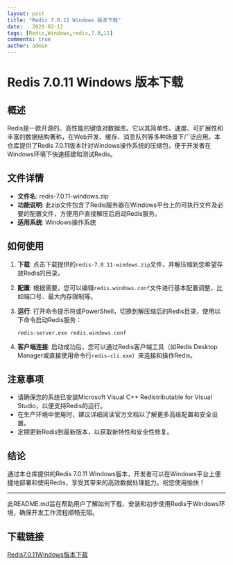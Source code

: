 ```yaml
---
layout: post
title: "Redis 7.0.11 Windows 版本下载"
date:   2020-02-12
tags: [Redis,Windows,redis,7.0,11]
comments: true
author: admin
---
```

# Redis 7.0.11 Windows 版本下载

## 概述

Redis是一款开源的、高性能的键值对数据库。它以其简单性、速度、可扩展性和丰富的数据结构著称，在Web开发、缓存、消息队列等多种场景下广泛应用。本仓库提供了Redis 7.0.11版本针对Windows操作系统的压缩包，便于开发者在Windows环境下快速搭建和测试Redis。

## 文件详情

- **文件名**: redis-7.0.11-windows.zip
- **功能说明**: 此zip文件包含了Redis服务器在Windows平台上的可执行文件及必要的配置文件，方便用户直接解压后启动Redis服务。
- **适用系统**: Windows操作系统

## 如何使用

1. **下载**: 点击下载提供的`redis-7.0.11-windows.zip`文件，并解压缩到您希望存放Redis的目录。
   
2. **配置**: 根据需要，您可以编辑`redis.windows.conf`文件进行基本配置调整，比如端口号、最大内存限制等。

3. **运行**: 打开命令提示符或PowerShell，切换到解压缩后的Redis目录，使用以下命令启动Redis服务：
   ```
   redis-server.exe redis.windows.conf
   ```

4. **客户端连接**: 启动成功后，您可以通过Redis客户端工具（如Redis Desktop Manager或直接使用命令行`redis-cli.exe`）来连接和操作Redis。

## 注意事项

- 请确保您的系统已安装Microsoft Visual C++ Redistributable for Visual Studio，以便支持Redis的运行。
- 在生产环境中使用时，建议详细阅读官方文档以了解更多高级配置和安全设置。
- 定期更新Redis到最新版本，以获取新特性和安全性修复。

## 结论

通过本仓库提供的Redis 7.0.11 Windows版本，开发者可以在Windows平台上便捷地部署和使用Redis，享受其带来的高效数据处理能力。祝您使用愉快！

---

此README.md旨在帮助用户了解如何下载、安装和初步使用Redis于Windows环境，确保开发工作流程顺畅无阻。

## 下载链接

[Redis7.0.11Windows版本下载](https://pan.quark.cn/s/d94fdb402949)
